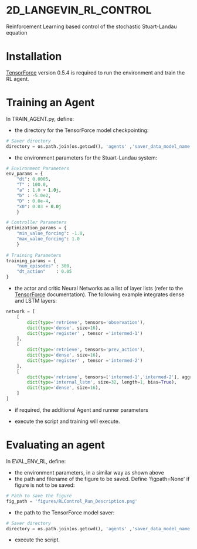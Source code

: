 # 2D_LANGEVIN_RL_CONTROL
Reinforcement Learning based control of the stochastic Stuart-Landau equation

# Installation
[TensorForce](https://github.com/tensorforce) version 0.5.4 is required to run the environment and train the RL agent.

# Training an Agent
In TRAIN_AGENT.py, define:

- the directory for the TensorForce model checkpointing:

```python
# Saver directory
directory = os.path.join(os.getcwd(), 'agents' ,'saver_data_model_name')
```

- the environment parameters for the Stuart-Landau system:
``` python
# Environment Parameters
env_params = {
    "dt": 0.0005,
    "T" : 100.0,
    "a" : 1.0 + 1.0j,
    "b" : -5.0e2,
    "D" : 0.0e-4,
    "x0": 0.03 + 0.0j
    }

# Controller Parameters
optimization_params = {
    "min_value_forcing": -1.0,
    "max_value_forcing": 1.0
    }
    
# Training Parameters
training_params = {
    "num_episodes" : 300,
    "dt_action"    : 0.05
}
```
    
- the actor and critic Neural Networks as a list of layer lists (refer to the [TensorForce](https://tensorforce.readthedocs.io/en/latest/index.html) documentation). The following example integrates dense and LSTM layers: 
```python
network = [
    [   
        dict(type='retrieve', tensors='observation'),
        dict(type='dense', size=16),
        dict(type='register' , tensor ='intermed-1')
    ],
    [   
        dict(type='retrieve', tensors='prev_action'),
        dict(type='dense', size=16),
        dict(type='register' , tensor ='intermed-2')
    ],
    [
        dict(type='retrieve', tensors=['intermed-1','intermed-2'], aggregation='concat'),
        dict(type='internal_lstm', size=32, length=1, bias=True),
        dict(type='dense', size=16),
    ]
]
```

- if required, the additional Agent and runner parameters

- execute the script and training will execute.

# Evaluating an agent
In EVAL_ENV_RL, define:
- the environment parameters, in a similar way as shown above
- the path and filename of the figure to be saved. Define 'figpath=None' if figure is not to be saved:
```python
# Path to save the figure
fig_path = 'figures/RLControl_Run_Description.png'
```

- the path to the TensorForce model saver:

```python
# Saver directory
directory = os.path.join(os.getcwd(), 'agents' ,'saver_data_model_name')
```
- execute the script.

